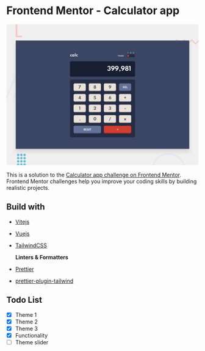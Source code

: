 # Frontend Mentor - Calculator app

![Design preview for the Calculator app coding challenge](./src/assets/design/desktop-preview.jpg)

This is a solution to the [Calculator app challenge on Frontend Mentor](https://www.frontendmentor.io/challenges/calculator-app-9lteq5N29). Frontend Mentor challenges help you improve your coding skills by building realistic projects. 

## Build with

- [Vitejs](http://vitejs.dev/)
- [Vuejs](https://vuejs.org/)
- [TailwindCSS](http://tailwindcss.com/)

  **Linters & Formatters**

- [Prettier](https://www.npmjs.com/package/prettier)
- [prettier-plugin-tailwind](https://www.npmjs.com/package/prettier-plugin-tailwind)

## Todo List 

- [x]  Theme 1
- [x]  Theme 2
- [x]  Theme 3
- [x]  Functionality
- [ ]  Theme slider